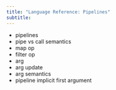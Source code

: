 ```yaml
---
title: "Language Reference: Pipelines"
subtitle:
---
```


- pipelines
- pipe vs call semantics
- map op
- filter op
- arg
- arg update
- arg semantics
- pipeline implicit first argument
